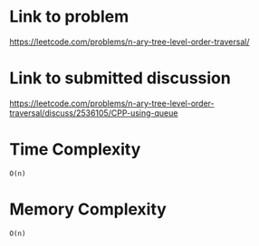 # Link to problem
https://leetcode.com/problems/n-ary-tree-level-order-traversal/

# Link to submitted discussion
https://leetcode.com/problems/n-ary-tree-level-order-traversal/discuss/2536105/CPP-using-queue

# Time Complexity
`O(n)`

# Memory Complexity
`O(n)`
